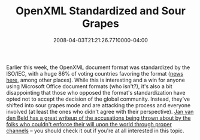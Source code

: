 ﻿---
title: OpenXML Standardized and Sour Grapes
date: "2008-04-03T21:21:26.7710000-04:00"
description: Earlier this week, the OpenXML document format was standardized by
featuredImage: img/openxml-standardized-and-sour-grapes-featured.png
---

Earlier this week, the OpenXML document format was standardized by the ISO/IEC, with a huge 86% of voting countries favoring the format ([news here](http://www.ovum.com/news/euronews.asp?id=6830), among other places). While this is interesting and a win for anyone using Microsoft Office document formats (who isn't?), it's also a bit disappointing that those who opposed the format's standardization have opted not to accept the decision of the global community. Instead, they've shifted into sour grapes mode and are attacking the process and everyone involved (at least the ones who didn't agree with their perspective). [Jan van den Beld has a great writeup of the accusations being thrown about by the folks who couldn't enforce their will upon the world through proper channels](http://janvandenbeld.blogspot.com/2008/04/hypocrisy.html) – you should check it out if you're at all interested in this topic.

